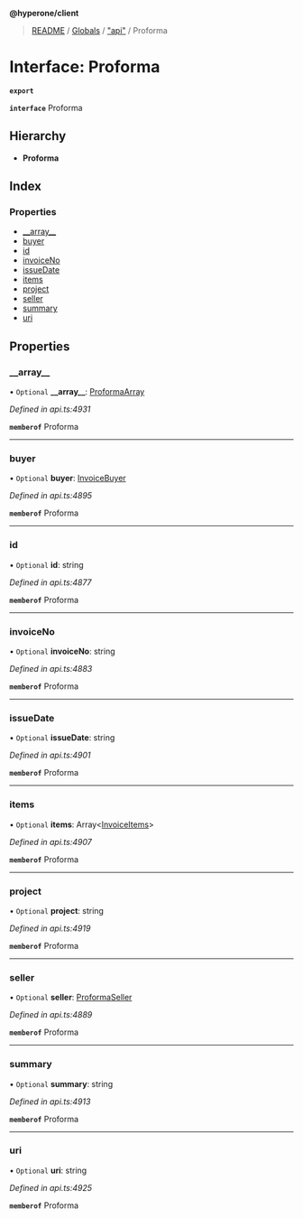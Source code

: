 **@hyperone/client**

> [README](../README.md) / [Globals](../globals.md) / ["api"](../modules/_api_.md) / Proforma

# Interface: Proforma

**`export`** 

**`interface`** Proforma

## Hierarchy

* **Proforma**

## Index

### Properties

* [\_\_array\_\_](_api_.proforma.md#__array__)
* [buyer](_api_.proforma.md#buyer)
* [id](_api_.proforma.md#id)
* [invoiceNo](_api_.proforma.md#invoiceno)
* [issueDate](_api_.proforma.md#issuedate)
* [items](_api_.proforma.md#items)
* [project](_api_.proforma.md#project)
* [seller](_api_.proforma.md#seller)
* [summary](_api_.proforma.md#summary)
* [uri](_api_.proforma.md#uri)

## Properties

### \_\_array\_\_

• `Optional` **\_\_array\_\_**: [ProformaArray](_api_.proformaarray.md)

*Defined in api.ts:4931*

**`memberof`** Proforma

___

### buyer

• `Optional` **buyer**: [InvoiceBuyer](_api_.invoicebuyer.md)

*Defined in api.ts:4895*

**`memberof`** Proforma

___

### id

• `Optional` **id**: string

*Defined in api.ts:4877*

**`memberof`** Proforma

___

### invoiceNo

• `Optional` **invoiceNo**: string

*Defined in api.ts:4883*

**`memberof`** Proforma

___

### issueDate

• `Optional` **issueDate**: string

*Defined in api.ts:4901*

**`memberof`** Proforma

___

### items

• `Optional` **items**: Array\<[InvoiceItems](_api_.invoiceitems.md)>

*Defined in api.ts:4907*

**`memberof`** Proforma

___

### project

• `Optional` **project**: string

*Defined in api.ts:4919*

**`memberof`** Proforma

___

### seller

• `Optional` **seller**: [ProformaSeller](_api_.proformaseller.md)

*Defined in api.ts:4889*

**`memberof`** Proforma

___

### summary

• `Optional` **summary**: string

*Defined in api.ts:4913*

**`memberof`** Proforma

___

### uri

• `Optional` **uri**: string

*Defined in api.ts:4925*

**`memberof`** Proforma
